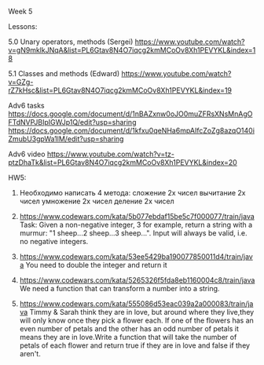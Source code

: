 Week 5

Lessons:

5.0 Unary operators, methods (Sergei)
https://www.youtube.com/watch?v=gN9mklkJNqA&list=PL6Gtav8N4O7iqcg2kmMCoOv8Xh1PEVYKL&index=18

5.1 Classes and methods (Edward)
https://www.youtube.com/watch?v=GZg-rZ7kHsc&list=PL6Gtav8N4O7iqcg2kmMCoOv8Xh1PEVYKL&index=19

Adv6 tasks
https://docs.google.com/document/d/1nBAZxnw0oJO0muZFRsXNsMnAgOFTdNVPJBIpIGWJp1Q/edit?usp=sharing
https://docs.google.com/document/d/1kfxu0qeNHa6mpAIfcZoZg8azqO140iZmubU3gpWa1lM/edit?usp=sharing

Adv6 video
https://www.youtube.com/watch?v=tz-ptzDhaTk&list=PL6Gtav8N4O7iqcg2kmMCoOv8Xh1PEVYKL&index=20

HW5:

1. Необходимо написать 4 метода:
   сложение 2х чисел
   вычитание 2х чисел
   умножение 2х чисел
   деление 2х чисел



2. https://www.codewars.com/kata/5b077ebdaf15be5c7f000077/train/java
   Task:
   Given a non-negative integer, 3 for example, return a string with a murmur:
    "1 sheep...2 sheep...3 sheep...". Input will always be valid, i.e. no negative integers.
   
3. https://www.codewars.com/kata/53ee5429ba190077850011d4/train/java
   You need to double the integer and return it
   
4. https://www.codewars.com/kata/5265326f5fda8eb1160004c8/train/java
   We need a function that can transform a number into a string.

5. https://www.codewars.com/kata/555086d53eac039a2a000083/train/java
   Timmy & Sarah think they are in love, but around where they live,they will only know once they
   pick a flower each. If one of the flowers has an even number of petals and the other has
   an odd number of petals it means they are in love.Write a function that will take the number
   of petals of each flower and return true if they are in love and false if they aren't.
